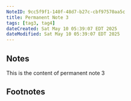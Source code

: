```yaml
---
NoteID: 9cc5f9f1-140f-48d7-b27c-cbf97570aa5c
title: Permanent Note 3
tags: [tag3, tag4]
dateCreated: Sat May 10 05:39:07 EDT 2025
dateModified: Sat May 10 05:39:07 EDT 2025
---
```


## Notes
This is the content of permanent note 3

## Footnotes
